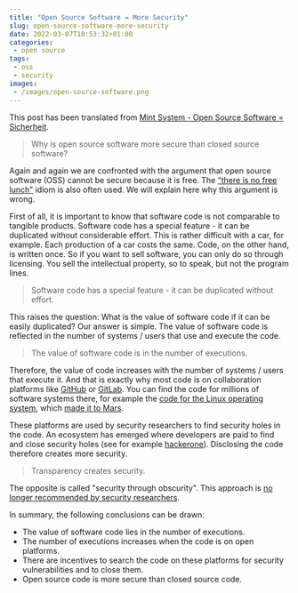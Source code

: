 ```yaml
---
title: "Open Source Software = More Security"
slug: open-source-software-more-security
date: 2022-03-07T10:53:32+01:00
categories:
 - open source
tags:
 - oss
 - security
images:
 - /images/open-source-software.png
---
```


This post has been translated from  [Mint System - Open Source Software = Sicherheit](https://www.mint-system.ch/blog/mint-system-blog-1/open-source-software-sicherheit-33).

> Why is open source software more secure than closed source software?

Again and again we are confronted with the argument that open source software (OSS) cannot be secure because it is free. The ["there is no free lunch"](https://en.wikipedia.org/wiki/There_ain%27t_no_such_thing_as_a_free_lunch) idiom is also often used. We will explain here why this argument is wrong.

<!--more-->

First of all, it is important to know that software code is not comparable to tangible products. Software code has a special feature - it can be duplicated without considerable effort. This is rather difficult with a car, for example. Each production of a car costs the same. Code, on the other hand, is written once. So if you want to sell software, you can only do so through licensing. You sell the intellectual property, so to speak, but not the program lines.

> Software code has a special feature - it can be duplicated without effort.

This raises the question: What is the value of software code if it can be easily duplicated? Our answer is simple. The value of software code is reflected in the number of systems / users that use and execute the code.

> The value of software code is in the number of executions.

Therefore, the value of code increases with the number of systems / users that execute it. And that is exactly why most code is on collaboration platforms like [GitHub](https://github.com/) or [GitLab](https://about.gitlab.com/). You can find the code for millions of software systems there, for example the [code for the Linux operating system](https://github.com/torvalds/linux), which [made it to Mars](https://www.theverge.com/2021/2/19/22291324/linux-perseverance-mars-curiosity-ingenuity).

These platforms are used by security researchers to find security holes in the code. An ecosystem has emerged where developers are paid to find and close security holes (see for example [hackerone](https://www.hackerone.com)). Disclosing the code therefore creates more security.

> Transparency creates security.

The opposite is called "security through obscurity". This approach is [no longer recommended by security researchers](https://en.wikipedia.org/wiki/Security_through_obscurity#Criticism).

In summary, the following conclusions can be drawn:
* The value of software code lies in the number of executions.
* The number of executions increases when the code is on open platforms.
* There are incentives to search the code on these platforms for security vulnerabilities and to close them.
* Open source code is more secure than closed source code.
